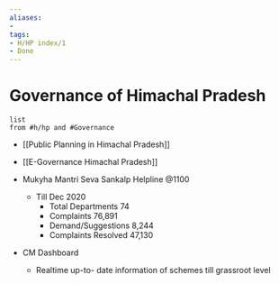 ```yaml
---
aliases:
- 
tags:
- H/HP index/1
- Done
---
```


# Governance of Himachal Pradesh

```dataview
list
from #h/hp and #Governance 
```
          
* [[Public Planning in Himachal Pradesh]]
* [[E-Governance Himachal Pradesh]]

* Mukyha Mantri Seva Sankalp Helpline @1100
	* Till Dec 2020
		* Total Departments	74
		* Complaints	76,891
		* Demand/Suggestions	8,244
		* Complaints Resolved	47,130
* CM Dashboard
	* Realtime up-to- date information of schemes till grassroot level
